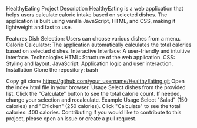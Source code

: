 HealthyEating
Project Description
HealthyEating is a web application that helps users calculate calorie intake based on selected dishes. The application is built using vanilla JavaScript, HTML, and CSS, making it lightweight and fast to use.

Features
Dish Selection: Users can choose various dishes from a menu.
Calorie Calculator: The application automatically calculates the total calories based on selected dishes.
Interactive Interface: A user-friendly and intuitive interface.
Technologies
HTML: Structure of the web application.
CSS: Styling and layout.
JavaScript: Application logic and user interaction.
Installation
Clone the repository:
bash

Copy
git clone https://github.com/your_username/HealthyEating.git
Open the index.html file in your browser.
Usage
Select dishes from the provided list.
Click the "Calculate" button to see the total calorie count.
If needed, change your selection and recalculate.
Example Usage
Select "Salad" (150 calories) and "Chicken" (250 calories).
Click "Calculate" to see the total calories: 400 calories.
Contributing
If you would like to contribute to this project, please open an issue or create a pull request.
